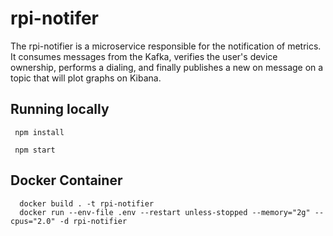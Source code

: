 # rpi-notifer

The rpi-notifier is a microservice responsible for the notification of metrics. It consumes messages from the Kafka, verifies the user's device ownership, performs a dialing, and finally publishes a new on message on a topic that will plot graphs on Kibana.

## Running locally

```
 npm install

 npm start
```

## Docker Container

```
  docker build . -t rpi-notifier
  docker run --env-file .env --restart unless-stopped --memory="2g" --cpus="2.0" -d rpi-notifier
```